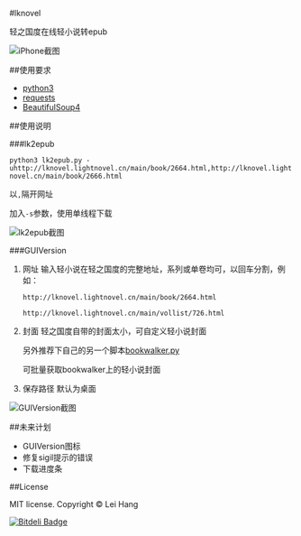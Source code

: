 #lknovel

轻之国度在线轻小说转epub

![iPhone截图](https://raw.github.com/bebound/lknovel/master/screenShot/total.png)

##使用要求

- [python3](http://www.python.org/getit/ "python3")
- [requests](http://docs.python-requests.org/en/latest/ "requests")
- [BeautifulSoup4](http://www.crummy.com/software/BeautifulSoup/ "BeautifulSoup4")

##使用说明

###lk2epub

`python3 lk2epub.py -uhttp://lknovel.lightnovel.cn/main/book/2664.html,http://lknovel.lightnovel.cn/main/book/2666.html`

以`,`隔开网址

加入`-s`参数，使用单线程下载

![lk2epub截图](https://raw.github.com/bebound/lknovel/master/screenShot/1.PNG)

###GUIVersion

1. 网址 输入轻小说在轻之国度的完整地址，系列或单卷均可，以回车分割，例如：

    `http://lknovel.lightnovel.cn/main/book/2664.html`

    `http://lknovel.lightnovel.cn/main/vollist/726.html`

2. 封面 轻之国度自带的封面太小，可自定义轻小说封面

    另外推荐下自己的另一个脚本[bookwalker.py](https://github.com/bebound/scripts)

	可批量获取bookwalker上的轻小说封面

3. 保存路径 默认为桌面

![GUIVersion截图](https://raw.github.com/bebound/lknovel/master/screenShot/3.png)


##未来计划


- GUIVersion图标
- 修复sigil提示的错误
- 下载进度条


##License

MIT license. Copyright © Lei Hang

[![Bitdeli Badge](https://d2weczhvl823v0.cloudfront.net/bebound/lknovel/trend.png)](https://bitdeli.com/free "Bitdeli Badge")

